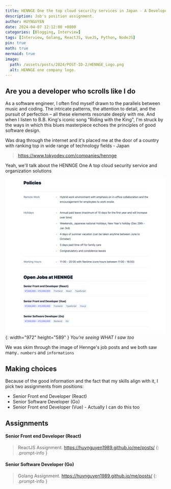 ```yaml
---
title: HENNGE One the top cloud security services in Japan - A Developer's Challenge
description: Job's position assignment.
author: HUYNGUYEN	
date: 2024-04-07 12:12:00 +0800
categories: [Blogging, Interview]
tags: [Interview, Golang, ReactJS, VueJS, Python, NodeJS]
pin: true
math: true
mermaid: true
image:
  path: /assets/posts/2024/POST-ID-2/HENNGE_Logo.png
  alt: HENNGE one company logo.
---
```


## Are you a developer who scrolls like I do

As a software engineer, I often find myself drawn to the parallels between music and coding. The intricate patterns, the attention to detail, and the pursuit of perfection – all these elements resonate deeply with me. And when I listen to B.B. King's iconic song "Riding with the King", I'm struck by the ways in which this blues masterpiece echoes the principles of good software design.

Was drag through the internet and it's placed me at the door of a country with ranking top in wide range of technology fields - Japan

> https://www.tokyodev.com/companies/hennge

Yeah, we'll talk about the HENNGE One A top cloud security service and organization  solutions

![Desktop View](/assets/posts/2024/POST-ID-2/CapturedJobPosts.png){: width="972" height="589" }
_You're seeing WHAT I saw too_

We was skim through the image of Hennge's job posts and we both saw many.. `numbers` and `informations` 

## Making choices

Because of the good information and the fact that my skills align with it, I pick two assignments from positions:

- Senior Front end Developer (React)
- Senior Software Developer (Go)
- Senior Front end Developer (Vue) - Actually I can do this too

## Assignments

#### Senior Front end Developer (React)
> ReactJS Assignment. <https://huynguyen1989.github.io/me/posts/>
{: .prompt-info }

#### Senior Software Developer (Go)
 > Golang Assignment. <https://huynguyen1989.github.io/me/posts/>
{: .prompt-info }

